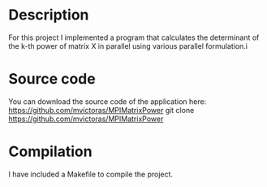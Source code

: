 Description
============

For this project I implemented a program that calculates the determinant of the k-th power of matrix X in parallel using various parallel formulation.i

Source code
============

You can download the source code of the application here: https://github.com/mvictoras/MPIMatrixPower
git clone https://github.com/mvictoras/MPIMatrixPower

Compilation
============
I have included a Makefile to compile the project.
